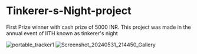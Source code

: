 # Tinkerer-s-Night-project 
First Prize winner with cash prize of 5000 INR.
This project  was made in the annual event of IITH known as tinkerer's night<!DOCTYPE html>
<html lang="en">

<head>
    <meta charset="UTF-8">
    <meta http-equiv="X-UA-Compatible" content="IE=edge">
    <meta name="viewport" content="width=d. We have made portable device tracker in one night.This is a small portable tracker that can be deployed anywhere withoout any external powersupply or other wired connection.Currently we are working on this to make it better and have planned to patent this.

In this we have created own VPN server and used opencv ,ultralytics,tracker, image & video procesing , remote networking.
This tracker is able to detect the speed of vehile and send alert by showing light above it. It also able to get the number palte of vehicle if found violating rules and have many other stuffs

![portable_tracker2](https://github.com/an-ash-iith/Tinkerer-s-Night-project/assets/106005097/5b33c561-d994-4a10-90ee-77f8a5b3c905)
![portable_tracker1](https://github.com/an-ash-iith/Tinkerer-s-Night-project/assets/106005097/98ef5d05-2a8c-4cf9-bac9-3fa4616a3b22)
![Screenshot_20240531_214450_Gallery](https://github.com/an-ash-iith/Tinkerer-s-Night-project/assets/106005097/e778c8c9-e859-44aa-ad0e-e2ca37440500)
